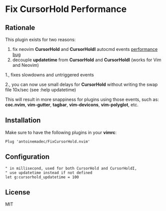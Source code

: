 Fix CursorHold Performance
=================================

Rationale
---------

This plugin exists for two reasons:
  1. fix neovim **CursorHold** and **CursorHoldI** autocmd events [performance bug][issue]
  2. decouple **updatetime** from **CursorHold** and **CursorHoldI** (works for Vim and Neovim)

1., fixes slowdowns and untriggered events

2., you can now use small delays for **CursorHold** without writing the swap file 10x/sec (see :help updatetime)

This will result in more snappiness for plugins using those events, such as:
**coc.nvim**, **vim-gutter**, **tagbar**, **vim-devicons**, **vim-polyglot**, etc.

Installation
---------

Make sure to have the following plugins in your **vimrc**:
```vim
Plug 'antoinemadec/FixCursorHold.nvim'
```
Configuration
---------

```vim
" in millisecond, used for both CursorHold and CursorHoldI,
" use updatetime instead if not defined
let g:cursorhold_updatetime = 100
```

License
-------

MIT

[issue]: https://github.com/neovim/neovim/issues/12587
